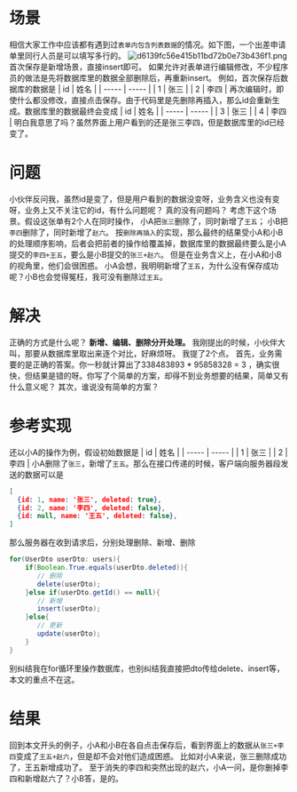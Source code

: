# 场景
相信大家工作中应该都有遇到过`表单内包含列表数据`的情况。如下图，一个出差申请单里同行人员是可以填写多行的。
![d6139fc56e415b11bd72b0e73b436f1.png](/img/bVc6GTN)
首次保存是新增场景，直接insert即可。
如果允许对表单进行编辑修改，不少程序员的做法是先将数据库里的数据全部删除后，再重新insert。
例如，首次保存后数据库的数据是
| id | 姓名 |
| ----- | ----- |
| 1 | 张三 |
| 2 | 李四 |
再次编辑时，即使什么都没修改，直接点击保存。由于代码里是先删除再插入，那么id会重新生成。数据库里的数据最终会变成
| id | 姓名 |
| ----- | ----- |
| 3 | 张三 |
| 4 | 李四 |
明白我意思了吗？虽然界面上用户看到的还是张三李四，但是数据库里的id已经变了。
# 问题
小伙伴反问我，虽然id是变了，但是用户看到的数据没变呀，业务含义也没有变呀，业务上又不关注它的id，有什么问题呢？
真的没有问题吗？
考虑下这个场景。假设这张单有2个人在同时操作，
小A把`张三`删除了，同时新增了`王五`；
小B把`李四`删除了，同时新增了`赵六`。
按`删除再插入`的实现，那么最终的结果受小A和小B的处理顺序影响，后者会把前者的操作给覆盖掉，数据库里的数据最终要么是小A提交的`李四+王五`，要么是小B提交的`张三+赵六`。
但是在业务含义上，在小A和小B的视角里，他们会很困惑。
小A会想，我明明新增了`王五`，为什么没有保存成功呢？小B也会觉得冤枉，我可没有删除过`王五`。
# 解决
正确的方式是什么呢？
**新增、编辑、删除分开处理。**
我刚提出的时候，小伙伴大叫，那要从数据库里取出来逐个对比，好麻烦呀。
我提了2个点。
首先，业务需要的是正确的答案。你一秒就计算出了338483893 * 95858328 = 3 ，确实很快，但结果是错的呀。你写了个简单的方案，却得不到业务想要的结果，简单又有什么意义呢？
其次，谁说没有简单的方案？
# 参考实现
还以小A的操作为例，假设初始数据是
| id | 姓名 |
| ----- | ----- |
| 1 | 张三 |
| 2 | 李四 |
小A删除了`张三`，新增了`王五`。那么在接口传递的时候，客户端向服务器段发送的数据可以是
```json
[
  {id: 1, name: '张三', deleted: true},
  {id: 2, name: '李四', deleted: false},
  {id: null, name: '王五', deleted: false},
]
```
那么服务器在收到请求后，分别处理删除、新增、删除
```java
for(UserDto userDto: users){
    if(Boolean.True.equals(userDto.deleted)){
       // 删除
       delete(userDto);
    }else if(userDto.getId() == null){
       // 新增
       insert(userDto);
    }else{
       // 更新
       update(userDto);
    }
}
```
别纠结我在for循环里操作数据库，也别纠结我直接把dto传给delete、insert等，本文的重点不在这。
# 结果
回到本文开头的例子，小A和小B在各自点击保存后，看到界面上的数据从`张三+李四`变成了`王五+赵六`，但是却不会对他们造成困惑。
比如对小A来说，张三删除成功了，王五新增成功了。
至于消失的李四和突然出现的赵六，小A一问，是你删掉李四和新增赵六了？小B答，是的。